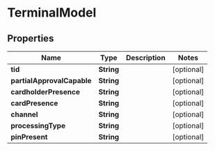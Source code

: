 
# TerminalModel

## Properties
Name | Type | Description | Notes
------------ | ------------- | ------------- | -------------
**tid** | **String** |  |  [optional]
**partialApprovalCapable** | **String** |  |  [optional]
**cardholderPresence** | **String** |  |  [optional]
**cardPresence** | **String** |  |  [optional]
**channel** | **String** |  |  [optional]
**processingType** | **String** |  |  [optional]
**pinPresent** | **String** |  |  [optional]



